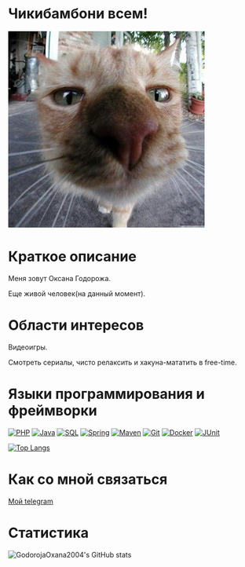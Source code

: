 # Чикибамбони всем!

 ![image](/images/ava.jpg)

# Краткое описание

Меня зовут Оксана Годорожа.

Еще живой человек(на данный момент).

# Области интересов 

Видеоигры. 

Cмотреть сериалы, чисто релаксить и хакуна-мататить в free-time.

# Языки программирования и фреймворки
[![PHP](https://img.shields.io/badge/PHP-%23777BB4.svg?style=flat&logo=php&logoColor=white)](https://www.php.net/)
[![Java](https://img.shields.io/badge/Java-%23ED8B00.svg?style=flat&logo=java&logoColor=white)](https://www.java.com/)
[![SQL](https://img.shields.io/badge/SQL-%23007ACC.svg?style=flat&logo=Microsoft-SQL-Server&logoColor=white)](https://www.w3schools.com/sql/)
[![Spring](https://img.shields.io/badge/Spring-%236DB33F.svg?style=flat&logo=spring&logoColor=white)](https://spring.io/)
[![Maven](https://img.shields.io/badge/Maven-red?style=flat&logo=apachemaven&logoColor=white)](https://maven.apache.org/)
[![Git](https://img.shields.io/badge/Git-orange?style=flat&logo=git&logoColor=white)](https://git-scm.com/)
[![Docker](https://img.shields.io/badge/Docker-blue?style=flat&logo=docker&logoColor=white)](https://www.docker.com/)
[![JUnit](https://img.shields.io/badge/JUnit-yellow?style=flat&logo=junit5&logoColor=white)](https://junit.org/junit5/)
  
[![Top Langs](https://github-readme-stats.vercel.app/api/top-langs/?username=GodorojaOxana2004&layout=compact)](https://github.com/GodorojaOxana2004/github-readme-stats)

# Как со мной связаться

[Мой telegram](https://t.me/Oxyge_0)


# Статистика

![GodorojaOxana2004's GitHub stats](https://github-readme-stats.vercel.app/api?username=GodorojaOxana2004&show_icons=true&theme=radical)

